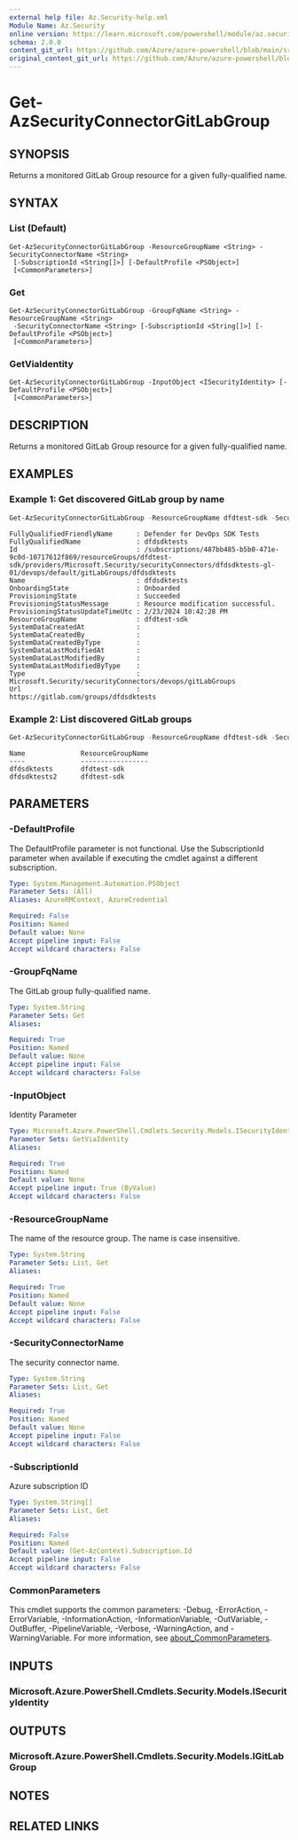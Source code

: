 ```yaml
---
external help file: Az.Security-help.xml
Module Name: Az.Security
online version: https://learn.microsoft.com/powershell/module/az.security/get-azsecurityconnectorgitlabgroup
schema: 2.0.0
content_git_url: https://github.com/Azure/azure-powershell/blob/main/src/Security/Security/help/Get-AzSecurityConnectorGitLabGroup.md
original_content_git_url: https://github.com/Azure/azure-powershell/blob/main/src/Security/Security/help/Get-AzSecurityConnectorGitLabGroup.md
---
```


# Get-AzSecurityConnectorGitLabGroup

## SYNOPSIS
Returns a monitored GitLab Group resource for a given fully-qualified name.

## SYNTAX

### List (Default)
```
Get-AzSecurityConnectorGitLabGroup -ResourceGroupName <String> -SecurityConnectorName <String>
 [-SubscriptionId <String[]>] [-DefaultProfile <PSObject>]
 [<CommonParameters>]
```

### Get
```
Get-AzSecurityConnectorGitLabGroup -GroupFqName <String> -ResourceGroupName <String>
 -SecurityConnectorName <String> [-SubscriptionId <String[]>] [-DefaultProfile <PSObject>]
 [<CommonParameters>]
```

### GetViaIdentity
```
Get-AzSecurityConnectorGitLabGroup -InputObject <ISecurityIdentity> [-DefaultProfile <PSObject>]
 [<CommonParameters>]
```

## DESCRIPTION
Returns a monitored GitLab Group resource for a given fully-qualified name.

## EXAMPLES

### Example 1: Get discovered GitLab group by name
```powershell
Get-AzSecurityConnectorGitLabGroup -ResourceGroupName dfdtest-sdk -SecurityConnectorName dfdsdktests-gl-01 -GroupFqName dfdsdktests
```

```output
FullyQualifiedFriendlyName      : Defender for DevOps SDK Tests
FullyQualifiedName              : dfdsdktests
Id                              : /subscriptions/487bb485-b5b0-471e-9c0d-10717612f869/resourceGroups/dfdtest-sdk/providers/Microsoft.Security/securityConnectors/dfdsdktests-gl-01/devops/default/gitLabGroups/dfdsdktests
Name                            : dfdsdktests
OnboardingState                 : Onboarded
ProvisioningState               : Succeeded
ProvisioningStatusMessage       : Resource modification successful.
ProvisioningStatusUpdateTimeUtc : 2/23/2024 10:42:28 PM
ResourceGroupName               : dfdtest-sdk
SystemDataCreatedAt             : 
SystemDataCreatedBy             : 
SystemDataCreatedByType         : 
SystemDataLastModifiedAt        : 
SystemDataLastModifiedBy        : 
SystemDataLastModifiedByType    : 
Type                            : Microsoft.Security/securityConnectors/devops/gitLabGroups
Url                             : https://gitlab.com/groups/dfdsdktests
```

### Example 2: List discovered GitLab groups
```powershell
Get-AzSecurityConnectorGitLabGroup -ResourceGroupName dfdtest-sdk -SecurityConnectorName dfdsdktests-gl-01
```

```output
Name              ResourceGroupName
----              -----------------
dfdsdktests       dfdtest-sdk
dfdsdktests2      dfdtest-sdk
```

## PARAMETERS

### -DefaultProfile
The DefaultProfile parameter is not functional.
Use the SubscriptionId parameter when available if executing the cmdlet against a different subscription.

```yaml
Type: System.Management.Automation.PSObject
Parameter Sets: (All)
Aliases: AzureRMContext, AzureCredential

Required: False
Position: Named
Default value: None
Accept pipeline input: False
Accept wildcard characters: False
```

### -GroupFqName
The GitLab group fully-qualified name.

```yaml
Type: System.String
Parameter Sets: Get
Aliases:

Required: True
Position: Named
Default value: None
Accept pipeline input: False
Accept wildcard characters: False
```

### -InputObject
Identity Parameter

```yaml
Type: Microsoft.Azure.PowerShell.Cmdlets.Security.Models.ISecurityIdentity
Parameter Sets: GetViaIdentity
Aliases:

Required: True
Position: Named
Default value: None
Accept pipeline input: True (ByValue)
Accept wildcard characters: False
```

### -ResourceGroupName
The name of the resource group.
The name is case insensitive.

```yaml
Type: System.String
Parameter Sets: List, Get
Aliases:

Required: True
Position: Named
Default value: None
Accept pipeline input: False
Accept wildcard characters: False
```

### -SecurityConnectorName
The security connector name.

```yaml
Type: System.String
Parameter Sets: List, Get
Aliases:

Required: True
Position: Named
Default value: None
Accept pipeline input: False
Accept wildcard characters: False
```

### -SubscriptionId
Azure subscription ID

```yaml
Type: System.String[]
Parameter Sets: List, Get
Aliases:

Required: False
Position: Named
Default value: (Get-AzContext).Subscription.Id
Accept pipeline input: False
Accept wildcard characters: False
```

### CommonParameters
This cmdlet supports the common parameters: -Debug, -ErrorAction, -ErrorVariable, -InformationAction, -InformationVariable, -OutVariable, -OutBuffer, -PipelineVariable, -Verbose, -WarningAction, and -WarningVariable. For more information, see [about_CommonParameters](http://go.microsoft.com/fwlink/?LinkID=113216).

## INPUTS

### Microsoft.Azure.PowerShell.Cmdlets.Security.Models.ISecurityIdentity

## OUTPUTS

### Microsoft.Azure.PowerShell.Cmdlets.Security.Models.IGitLabGroup

## NOTES

## RELATED LINKS
